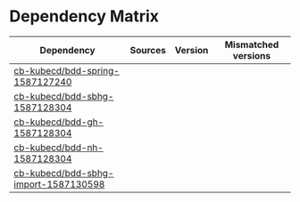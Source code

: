 # Dependency Matrix

Dependency | Sources | Version | Mismatched versions
---------- | ------- | ------- | -------------------
[cb-kubecd/bdd-spring-1587127240](https://github.com/cb-kubecd/bdd-spring-1587127240.git) |  | []() | 
[cb-kubecd/bdd-sbhg-1587128304](https://github.com/cb-kubecd/bdd-sbhg-1587128304.git) |  | []() | 
[cb-kubecd/bdd-gh-1587128304](https://github.com/cb-kubecd/bdd-gh-1587128304.git) |  | []() | 
[cb-kubecd/bdd-nh-1587128304](https://github.com/cb-kubecd/bdd-nh-1587128304.git) |  | []() | 
[cb-kubecd/bdd-sbhg-import-1587130598](https://github.com/cb-kubecd/bdd-sbhg-import-1587130598.git) |  | []() | 
